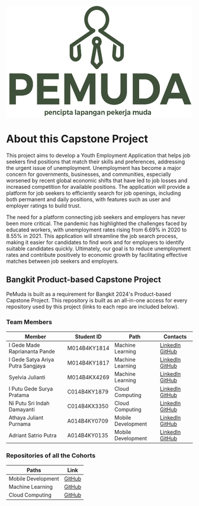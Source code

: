 <img src="./assets/PeMuda.png" alt="Deskripsi Gambar" width="500" height="300" >

# About this Capstone Project

This project aims to develop a Youth Employment Application that helps job seekers find positions that match their skills and preferences, addressing the urgent issue of unemployment. Unemployment has become a major concern for governments, businesses, and communities, especially worsened by recent global economic shifts that have led to job losses and increased competition for available positions. The application will provide a platform for job seekers to efficiently search for job openings, including both permanent and daily positions, with features such as user and employer ratings to build trust.


The need for a platform connecting job seekers and employers has never been more critical. The pandemic has highlighted the challenges faced by educated workers, with unemployment rates rising from 6.69% in 2020 to 8.55% in 2021. This application will streamline the job search process, making it easier for candidates to find work and for employers to identify suitable candidates quickly. Ultimately, our goal is to reduce unemployment rates and contribute positively to economic growth by facilitating effective matches between job seekers and employers.

## Bangkit Product-based Capstone Project

PeMuda is built as a requirement for Bangkit 2024's Product-based Capstone Project. This repository is built as an all-in-one access for every repository used by this project (links to each repo are included below).

### Team Members


| Member                        | Student ID      | Path                | Contacts                    |
|-------------------------------|-----------------|---------------------|-----------------------------|
| I Gede Made Rapriananta Pande | M014B4KY1814    | Machine Learning     | [LinkedIn](https://www.linkedin.com/)  [GitHub](https://github.com/) |
| I Gede Satya Ariya Putra Sangjaya | M014B4KY1817 | Machine Learning     | [LinkedIn](https://www.linkedin.com/)  [GitHub](https://github.com/) |
| Syelvia Julianti             | M014B4KX4269    | Machine Learning     | [LinkedIn](https://www.linkedin.com/)  [GitHub](https://github.com/) |
| I Putu Gede Surya Pratama    | C014B4KY1879    | Cloud Computing      | [LinkedIn](https://www.linkedin.com/)  [GitHub](https://github.com/) |
| Ni Putu Sri Indah Damayanti   | C014B4KX3350    | Cloud Computing      | [LinkedIn](https://www.linkedin.com/)  [GitHub](https://github.com/) |
| Athaya Juliant Purnama       | A014B4KY0709    | Mobile Development   | [LinkedIn](https://www.linkedin.com/)  [GitHub](https://github.com/) |
| Adriant Satrio Putra         | A014B4KY0135    | Mobile Development   | [LinkedIn](https://www.linkedin.com/)  [GitHub](https://github.com/) |


### Repositories of all the Cohorts

| Paths                | Link                        |
|----------------------|-----------------------------|
| Mobile Development    | [GitHub](https://github.com/) |
| Machine Learning      | [GitHub](https://github.com/) |
| Cloud Computing       | [GitHub](https://github.com/) |
